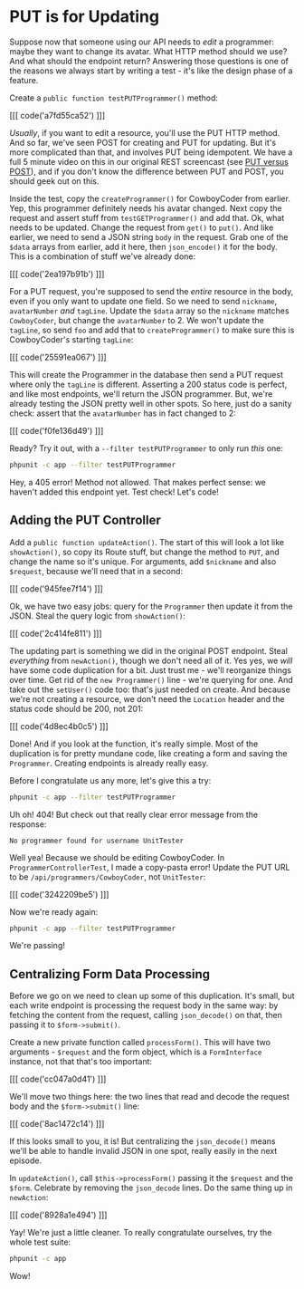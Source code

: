# PUT is for Updating

Suppose now that someone using our API needs to *edit* a programmer: maybe
they want to change its avatar. What HTTP method should we use? And what should 
the endpoint return? Answering those questions is one of the reasons we always 
start by writing a test - it's like the design phase of a feature.

Create a `public function testPUTProgrammer()` method:

[[[ code('a7fd55ca52') ]]]

*Usually*, if you want to edit a resource, you'll use the PUT HTTP method.
And so far, we've seen POST for creating and PUT for updating. But it's more
complicated than that, and involves PUT being idempotent. We have a full 5
minute video on this in our original REST screencast (see
[PUT versus POST](http://knpuniversity.com/screencast/rest/put-versus-post)),
and if you don't know the difference between PUT and POST, you should geek
out on this.

Inside the test, copy the `createProgrammer()` for CowboyCoder from earlier.
Yep, this programmer definitely needs his avatar changed. Next copy the request
and assert stuff from `testGETProgrammer()` and add that. Ok, what needs
to be updated. Change the request from `get()` to `put()`. And like earlier,
we need to send a JSON string `body` in the request. Grab one of the `$data`
arrays from earlier, add it here, then `json_encode()` it for the body. This
is a combination of stuff we've already done:

[[[ code('2ea197b91b') ]]]

For a PUT request, you're supposed to send the *entire* resource in the body,
even if you only want to update one field. So we need to send `nickname`,
`avatarNumber` *and* `tagLine`. Update the `$data` array so the `nickname`
matches `CowboyCoder`, but change the `avatarNumber` to 2. We won't update
the `tagLine`, so send `foo` and add that to `createProgrammer()` to make
sure this is CowboyCoder's starting `tagLine`:

[[[ code('25591ea067') ]]]

This will create the Programmer in the database then send a PUT request where
only the `tagLine` is different. Asserting a 200 status code is perfect, and
like most endpoints, we'll return the JSON programmer. But, we're already
testing the JSON pretty well in other spots. So here, just do a sanity check: assert
that the `avatarNumber` has in fact changed to 2:

[[[ code('f0fe136d49') ]]]

Ready? Try it out, with a `--filter testPUTProgrammer` to only run *this*
one:

```bash
phpunit -c app --filter testPUTProgrammer
```

Hey, a 405 error! Method not allowed. That makes perfect sense: we haven't
added this endpoint yet. Test check! Let's code!

## Adding the PUT Controller

Add a `public function updateAction()`. The start of this will look a lot
like `showAction()`, so copy its Route stuff, but change the method to `PUT`,
and change the name so it's unique. For arguments, add `$nickname` and also
`$request`, because we'll need that in a second:

[[[ code('945fee7f14') ]]]

Ok, we have two easy jobs: query for the `Programmer` then update it from
the JSON. Steal the query logic from `showAction()`:

[[[ code('2c414fe811') ]]]

The updating part is something we did in the original POST endpoint. Steal
*everything* from `newAction()`, though we don't need all of it. Yes yes,
we *will* have some code duplication for a bit. Just trust me - we'll reorganize
things over time. Get rid of the `new Programmer()` line - we're querying
for one. And take out the `setUser()` code too: that's just needed on create.
And because we're not creating a resource, we don't need the `Location` header
and the status code should be 200, not 201:

[[[ code('4d8ec4b0c5') ]]]

Done! And if you look at the function, it's really simple. Most of the duplication
is for pretty mundane code, like creating a form and saving the `Programmer`.
Creating endpoints is already really easy.

Before I congratulate us any more, let's give this a try:

```bash
phpunit -c app --filter testPUTProgrammer
```

Uh oh! 404! But check out that really clear error message from the response:

    No programmer found for username UnitTester

Well yea! Because we should be editing CowboyCoder. In `ProgrammerControllerTest`,
I made a copy-pasta error! Update the PUT URL to be `/api/programmers/CowboyCoder`,
not `UnitTester`:

[[[ code('3242209be5') ]]]

Now we're ready again:

```bash
phpunit -c app --filter testPUTProgrammer
```

We're passing!

## Centralizing Form Data Processing

Before we go on we need to clean up some of this duplication. It's small, 
but each write endpoint is processing the request body in the same way: by 
fetching the content from the request, calling `json_decode()` on that, then 
passing it to `$form->submit()`.

Create a new private function called `processForm()`. This will have two
arguments - `$request` and the form object, which is a `FormInterface` instance,
not that that's too important:

[[[ code('cc047a0d41') ]]]

We'll move two things here: the two lines that read and decode the request
body and the `$form->submit()` line:

[[[ code('8ac1472c14') ]]]

If this looks small to you, it is! But centralizing the `json_decode()` means
we'll be able to handle invalid JSON in one spot, really easily in the next
episode.

In `updateAction()`, call `$this->processForm()` passing it the `$request`
and the `$form`. Celebrate by removing the `json_decode` lines. Do the same
thing up in `newAction`:

[[[ code('8928a1e494') ]]]

Yay! We're just a little cleaner. To really congratulate ourselves, try the whole test suite:

```bash
phpunit -c app
```
Wow!
